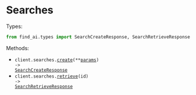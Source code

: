 # Searches

Types:

```python
from find_ai.types import SearchCreateResponse, SearchRetrieveResponse
```

Methods:

- <code title="post /v1/searches">client.searches.<a href="./src/find_ai/resources/searches.py">create</a>(\*\*<a href="src/find_ai/types/search_create_params.py">params</a>) -> <a href="./src/find_ai/types/search_create_response.py">SearchCreateResponse</a></code>
- <code title="get /v1/searches/{id}">client.searches.<a href="./src/find_ai/resources/searches.py">retrieve</a>(id) -> <a href="./src/find_ai/types/search_retrieve_response.py">SearchRetrieveResponse</a></code>
